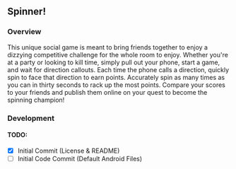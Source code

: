 ## Spinner!

### Overview
This unique social game is meant to bring friends together to enjoy a dizzying competitive challenge for the whole room to enjoy. Whether you're at a party or looking to kill time, simply pull out your phone, start a game, and wait for direction callouts. Each time the phone calls a direction, quickly spin to face that direction to earn points. Accurately spin as many times as you can in thirty seconds to rack up the most points. Compare your scores to your friends and publish them online on your quest to become the spinning champion!

### Development
#### TODO:
- [X] Initial Commit (License & README)
- [ ] Initial Code Commit (Default Android Files)

